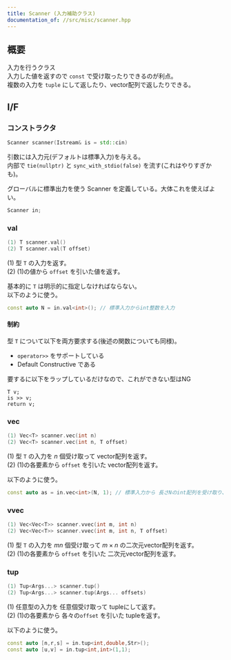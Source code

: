 ```yaml
---
title: Scanner (入力補助クラス)
documentation_of: //src/misc/scanner.hpp
---
```


## 概要

入力を行うクラス  
入力した値を返すので `const` で受け取ったりできるのが利点。  
複数の入力を `tuple` にして返したり、vector配列で返したりできる。

## I/F

### コンストラクタ

```cpp
Scanner scanner(Istream& is = std::cin)
```

引数には入力元(デフォルトは標準入力)を与える。  
内部で `tie(nullptr)` と `sync_with_stdio(false)` を流す(これはやりすぎかも)。

グローバルに標準出力を使う Scanner を定義している。大体これを使えばよい。
```cpp
Scanner in;
```

### val

```cpp
(1) T scanner.val()
(2) T scanner.val(T offset)
```

(1) 型 `T` の入力を返す。  
(2) (1)の値から `offset` を引いた値を返す。

基本的に `T` は明示的に指定しなければならない。  
以下のように使う。

```cpp
const auto N = in.val<int>(); // 標準入力からint整数を入力
```

#### 制約

型 `T` について以下を両方要求する(後述の関数についても同様)。
- `operator>>` をサポートしている
- Default Constructive である

要するに以下をラップしているだけなので、これができない型はNG
```
T v;
is >> v;
return v;
```

### vec

```cpp
(1) Vec<T> scanner.vec(int n)
(2) Vec<T> scanner.vec(int n, T offset)
```

(1) 型 `T` の入力を $n$ 個受け取って vector配列を返す。  
(2) (1)の各要素から `offset` を引いた vector配列を返す。

以下のように使う。

```cpp
const auto as = in.vec<int>(N, 1); // 標準入力から 長さNのint配列を受け取り、各要素から1を引く
```

### vvec

```cpp
(1) Vec<Vec<T>> scanner.vvec(int m, int n)
(2) Vec<Vec<T>> scanner.vvec(int m, int n, T offset)
```

(1) 型 `T` の入力を $mn$ 個受け取って $m\times n$ の二次元vector配列を返す。  
(2) (1)の各要素から `offset` を引いた 二次元vector配列を返す。

### tup

```cpp
(1) Tup<Args...> scanner.tup()
(2) Tup<Args...> scanner.tup(Args... offsets)
```

(1) 任意型の入力を 任意個受け取って tupleにして返す。  
(2) (1)の各要素から 各々の`offset` を引いた tupleを返す。

以下のように使う。

```cpp
const auto [n,r,s] = in.tup<int,double,Str>();
const auto [u,v] = in.tup<int,int>(1,1);
```
